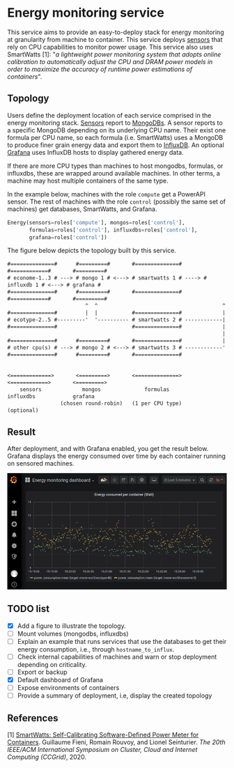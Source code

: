 # Energy monitoring service

This service aims to provide an easy-to-deploy stack for energy
monitoring at granularity from machine to container.  This service
deploys [sensors](powerapi.org) that rely on CPU capabilities
to monitor power usage.  This service also uses SmartWatts [1]: "<i>a
lightweight power monitoring system that adopts online calibration to
automatically adjust the CPU and DRAM power models in order to
maximize the accuracy of runtime power estimations of containers</i>".

## Topology

Users define the deployment location of each service comprised in the
energy monitoring stack. [Sensors](powerapi.org) report to
[MongoDBs](www.mongodb.com). A sensor reports to a specific MongoDB
depending on its underlying CPU name. Their exist one formula per CPU
name, so each formula (i.e. SmartWatts) uses a MongoDB to produce
finer grain energy data and export them to
[InfluxDB](www.influxdata.com). An optional [Grafana](grafana.com)
uses InfluxDB hosts to display gathered energy data.

If there are more CPU types than machines to host mongodbs, formulas,
or influxdbs, these are wrapped around available machines. In other
terms, a machine may host multiple containers of the same type.

In the example below, machines with the role `compute` get a PowerAPI
sensor. The rest of machines with the role `control` (possibly the
same set of machines) get databases, SmartWatts, and Grafana.

```python
Energy(sensors=roles['compute'], mongos=roles['control'],
       formulas=roles['control'], influxdbs=roles['control'],
       grafana=roles['control'])
```

The figure below depicts the topology built by this service.

```
#==============#      #=========#       #==============#       #============#       #=========#
# econome-1..3 # ---> # mongo 1 # <---> # smartwatts 1 # ----> # influxdb 1 # <---> # grafana #
#==============#      #=========#       #==============#       #============#       #=========#
                         ^  ^                                        ^
#==============#         |  |           #==============#             |
# ecotype-2..5 #---------'  '---------- # smartwatts 2 # ------------|
#==============#                        #==============#             |
                                                                     |
#==============#      #=========#       #==============#             |
# other cpu(s) # ---> # mongo 2 # <---> # smartwatts 3 # ------------'
#==============#      #=========#       #==============#


<=============>       <=========>       <==============>       <============>       <=========>
    sensors             mongos              formulas             influxdbs            grafana
                 (chosen round-robin)   (1 per CPU type)                             (optional)
```

## Result

After deployment, and with Grafana enabled, you get the result below.
Grafana displays the energy consumed over time by each container
running on sensored machines.

![Monitoring containers](img/monitoring.png)


## TODO list

- [X] Add a figure to illustrate the topology.
- [ ] Mount volumes (mongodbs, influxdbs)
- [ ] Explain an example that runs services that use the databases to
  get their energy consumption, i.e., through `hostname_to_influx`.
- [ ] Check internal capabilities of machines and warn or stop
  deployment depending on criticality.
- [ ] Export or backup
- [X] Default dashboard of Grafana
- [ ] Expose environments of containers
- [ ] Provide a summary of deployment, i.e, display the created
  topology

## References

[1] [SmartWatts: Self-Calibrating Software-Defined Power Meter for
Containers](https://arxiv.org/pdf/2001.02505.pdf). Guillaume Fieni,
Romain Rouvoy, and Lionel Seinturier. <i>The 20th IEEE/ACM
International Symposium on Cluster, Cloud and Internet Computing
(CCGrid)</i>, 2020.

